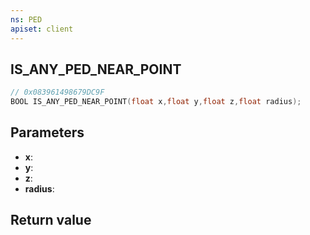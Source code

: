 ```yaml
---
ns: PED
apiset: client
---
```

## IS_ANY_PED_NEAR_POINT

```c
// 0x083961498679DC9F
BOOL IS_ANY_PED_NEAR_POINT(float x,float y,float z,float radius);
```


## Parameters
* **x**:
* **y**:
* **z**:
* **radius**:

## Return value

